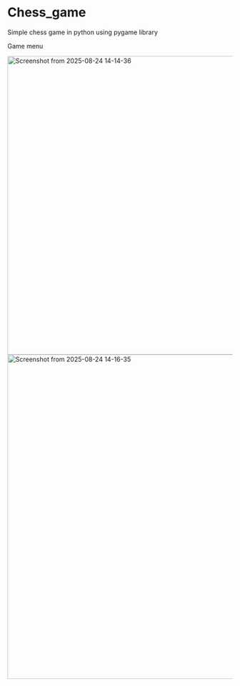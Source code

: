 # Chess_game
Simple chess game in python using pygame library

Game menu

<img width="641" height="669" alt="Screenshot from 2025-08-24 14-14-36" src="https://github.com/user-attachments/assets/2b5fb0fc-5a97-4d88-bd6f-517b2ba5205a" />



<img width="641" height="727" alt="Screenshot from 2025-08-24 14-16-35" src="https://github.com/user-attachments/assets/a740bad9-c695-496c-887d-f8b3a4042a9d" />
